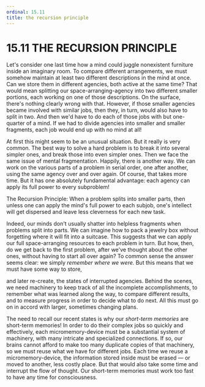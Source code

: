 ```yaml
---
ordinal: 15.11
title: the recursion principle
---
```


# 15.11 THE RECURSION PRINCIPLE 

<p>Let's consider one last time how a mind could juggle nonexistent furniture inside an imaginary room. To compare different arrangements, we must somehow maintain at least two different descriptions in the mind at once. Can we store them in different agencies, both active at the same time? That would mean splitting our space-arranging-agency into two different smaller portions, each working on one of those descriptions. On the surface, there's nothing clearly wrong with that. However, if those smaller agencies became involved with similar jobs, then they, in turn, would also have to split in two. And then we'd have to do each of those jobs with but one-quarter of a mind. If we had to divide agencies into smaller and smaller fragments, each job would end up with no mind at all!</p>
<p>At first this might seem to be an unusual situation. But it really is very common. The best way to solve a hard problem is to break it into several simpler ones, and break those into even simpler ones. Then we face the same issue of mental fragmentation. Happily, there is another way. We can work on the various parts of a problem in serial order, one after another, using the same agency over and over again. Of course, that takes more time. But it has one absolutely fundamental advantage: each agency can apply its full power to every subproblem!</p>
<p>The Recursion Principle: When a problem splits into smaller parts, then unless one can apply the mind's full power to each subjob, one's intellect will get dispersed and leave less cleverness for each new task.</p>
<p>Indeed, our minds don't usually shatter into helpless fragments when problems split into parts. We can imagine how to pack a jewelry box without forgetting where it will fit into a suitcase. This suggests that we can apply our full space-arranging resources to each problem in turn. But how, then, do we get back to the first problem, after we've thought about the other ones, without having to start all over again? To common sense the answer seems clear: we simply <em>remember where we were.</em> But this means that we must have some way to store,</p>
<p>and later re-create, the states of interrupted agencies. Behind the scenes, we need machinery to keep track of all the incomplete accomplishments, to remember what was learned along the way, to compare different results, and to measure progress in order to decide what to do next. All this must go on in accord with larger, sometimes changing plans.</p>
<p>The need to recall our recent states is why our <em>short-term memories</em> are short-term memories! In order to do their complex jobs so quickly and effectively, each micromemory-device must be a substantial system of machinery, with many intricate and specialized connections. If so, our brains cannot afford to make too many duplicate copies of that machinery, so we must reuse what we have for different jobs. Each time we reuse a micromemory-device, the information stored inside must be erased &mdash; or moved to another, less costly place. But that would also take some time and interrupt the flow of thought. Our short-term memories must work too fast to have any time for consciousness.</p>